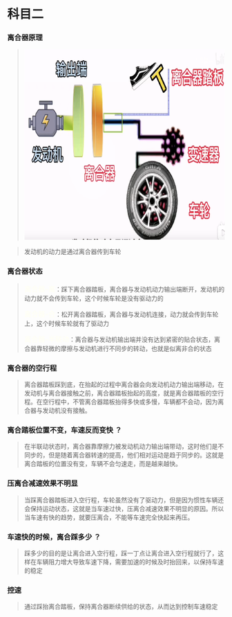 # 科目二

### 离合器原理
> <img width="720" height="440" src="../img/liheqiyuanli.png"/>

> 发动机的动力是通过离合器传到车轮


### 离合器状态
> 
> <font size=3 color=#fffff >离合器-离</font>：踩下离合器踏板，离合器与发动机动力输出端断开，发动机的动力就不会传到车轮，这个时候车轮是没有驱动力的
> 
> <font size=3 color=#fffff >离合器-合</font>：松开离合器踏板，离合器与发动机连接，动力就会传到车轮上，这个时候车轮就有了驱动力
> 
> <font size=3 color=#fffff >离合器-半联动</font>：离合器与发动机输出端并没有达到紧密的贴合状态，离合器靠轻微的摩擦与发动机进行不同步的转动，也就是似离非合的状态


### 离合器的空行程
> 离合器踏板踩到底，在抬起的过程中离合器会向发动机动力输出端移动，在发动机与离合器接触之前，离合器踏板抬起的高度，就是离合器踏板的空行程。在空行程中，不管离合器踏板抬得多快或多慢，车辆都不会动，因为离合器与发动机没有接触。

### 离合踏板位置不变，车速反而变快 ？

> 在半联动状态时，离合器靠摩擦力被发动机动力输出端带动，这时他们是不同步的，但是随着离合器转速的提高，他们相对运动是趋于同步的。这就是离合踏板的位置没有变，车辆不会匀速走，而是越来越快。

### 压离合减速效果不明显 
> 当踩离合器踏板进入空行程，车轮虽然没有了驱动力，但是因为惯性车辆还会保持运动状态，这就是当车速过快，压离合减速效果不明显的原因。所以当车速有快的趋势，就要压离合，不能等车速完全快起来再压。
 
### 车速快的时候，离合踩多少 ？
> 踩多少的目的是让离合进入空行程，踩一丁点让离合进入空行程就行了，这样在车辆阻力增大导致车速下降，需要加速的时候及时抬回来，以保持车速的稳定
> 

### 控速
> 通过踩抬离合踏板，保持离合器断续供给的状态，从而达到控制车速稳定
